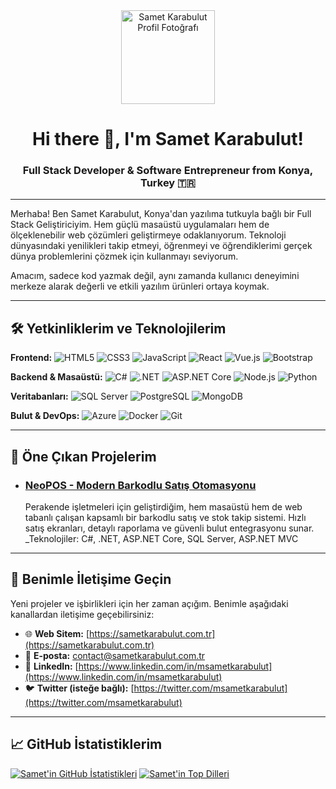 <div align="center">
  <img src="https://avatars.githubusercontent.com/u/178892651?v=4" width="150px;" alt="Samet Karabulut Profil Fotoğrafı"/><br>
  <h1>Hi there 👋, I'm Samet Karabulut!</h1>
  <h3>Full Stack Developer & Software Entrepreneur from Konya, Turkey 🇹🇷</h3>
</div>

---

Merhaba! Ben Samet Karabulut, Konya'dan yazılıma tutkuyla bağlı bir Full Stack Geliştiriciyim. Hem güçlü masaüstü uygulamaları hem de ölçeklenebilir web çözümleri geliştirmeye odaklanıyorum. Teknoloji dünyasındaki yenilikleri takip etmeyi, öğrenmeyi ve öğrendiklerimi gerçek dünya problemlerini çözmek için kullanmayı seviyorum.

Amacım, sadece kod yazmak değil, aynı zamanda kullanıcı deneyimini merkeze alarak değerli ve etkili yazılım ürünleri ortaya koymak.

---

## 🛠️ Yetkinliklerim ve Teknolojilerim

**Frontend:**
![HTML5](https://img.shields.io/badge/HTML5-E34F26?style=for-the-badge&logo=html5&logoColor=white)
![CSS3](https://img.shields.io/badge/CSS3-1572B6?style=for-the-badge&logo=css3&logoColor=white)
![JavaScript](https://img.shields.io/badge/JavaScript-F7DF1E?style=for-the-badge&logo=javascript&logoColor=black)
![React](https://img.shields.io/badge/React-20232A?style=for-the-badge&logo=react&logoColor=61DAFB)
![Vue.js](https://img.shields.io/badge/Vue.js-4FC08D?style=for-the-badge&logo=vuedotjs&logoColor=white)
![Bootstrap](https://img.shields.io/badge/Bootstrap-563D7C?style=for-the-badge&logo=bootstrap&logoColor=white)

**Backend & Masaüstü:**
![C#](https://img.shields.io/badge/C%23-239120?style=for-the-badge&logo=c-sharp&logoColor=white)
![.NET](https://img.shields.io/badge/.NET-512BD4?style=for-the-badge&logo=dotnet&logoColor=white)
![ASP.NET Core](https://img.shields.io/badge/ASP.NET%20Core-512BD4?style=for-the-badge&logo=dot-net&logoColor=white)
![Node.js](https://img.shields.io/badge/Node.js-339933?style=for-the-badge&logo=node.js&logoColor=white)
![Python](https://img.shields.io/badge/Python-3776AB?style=for-the-badge&logo=python&logoColor=white)

**Veritabanları:**
![SQL Server](https://img.shields.io/badge/SQL%20Server-CC2927?style=for-the-badge&logo=microsoft-sql-server&logoColor=white)
![PostgreSQL](https://img.shields.io/badge/PostgreSQL-316192?style=for-the-badge&logo=postgresql&logoColor=white)
![MongoDB](https://img.shields.io/badge/MongoDB-47A248?style=for-the-badge&logo=mongodb&logoColor=white)

**Bulut & DevOps:**
![Azure](https://img.shields.io/badge/Azure-0078D4?style=for-the-badge&logo=microsoft-azure&logoColor=white)
![Docker](https://img.shields.io/badge/Docker-2496ED?style=for-the-badge&logo=docker&logoColor=white)
![Git](https://img.shields.io/badge/Git-F05032?style=for-the-badge&logo=git&logoColor=white)

---

## 🚀 Öne Çıkan Projelerim

* ### [NeoPOS - Modern Barkodlu Satış Otomasyonu](https://github.com/msametkarabulut/NeoPOS)
    Perakende işletmeleri için geliştirdiğim, hem masaüstü hem de web tabanlı çalışan kapsamlı bir barkodlu satış ve stok takip sistemi. Hızlı satış ekranları, detaylı raporlama ve güvenli bulut entegrasyonu sunar.
    _Teknolojiler: C#, .NET, ASP.NET Core, SQL Server, ASP.NET MVC

---

## 🤝 Benimle İletişime Geçin

Yeni projeler ve işbirlikleri için her zaman açığım. Benimle aşağıdaki kanallardan iletişime geçebilirsiniz:

-   🌐 **Web Sitem:** [https://sametkarabulut.com.tr](https://sametkarabulut.com.tr)
-   📧 **E-posta:** [contact@sametkarabulut.com.tr](mailto:contact@sametkarabulut.com.tr)
-   💼 **LinkedIn:** [https://www.linkedin.com/in/msametkarabulut](https://www.linkedin.com/in/msametkarabulut)
-   🐦 **Twitter (isteğe bağlı):** [https://twitter.com/msametkarabulut](https://twitter.com/msametkarabulut)

---

## 📈 GitHub İstatistiklerim


[![Samet'in GitHub İstatistikleri](https://github-readme-stats.vercel.app/api?username=msametkarabulut&show_icons=true&theme=vue)](https://github.com/anuraghazra/github-readme-stats)
[![Samet'in Top Dilleri](https://github-readme-stats.vercel.app/api/top-langs/?username=msametkarabulut&layout=compact&theme=vue)](https://github.com/anuraghazra/github-readme-stats)
